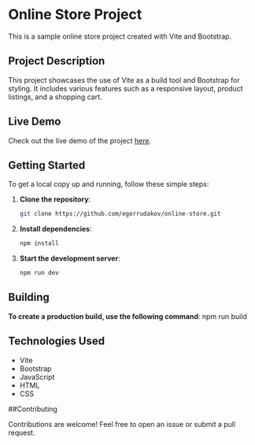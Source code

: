 # Online Store Project

This is a sample online store project created with Vite and Bootstrap.

## Project Description

This project showcases the use of Vite as a build tool and Bootstrap for styling. It includes various features such as a responsive layout, product listings, and a shopping cart.

## Live Demo

Check out the live demo of the project [here](https://egorrudakov.github.io/online-store/).

## Getting Started

To get a local copy up and running, follow these simple steps:

1. **Clone the repository**:
   ```bash
   git clone https://github.com/egorrudakov/online-store.git

2. **Install dependencies**:
   ```bash
   npm install

3. **Start the development server**:
   ```bash
   npm run dev

## Building

**To create a production build, use the following command**:
  npm run build

## Technologies Used

- Vite
- Bootstrap
- JavaScript
- HTML
- CSS

##Contributing

Contributions are welcome! Feel free to open an issue or submit a pull request.



  
